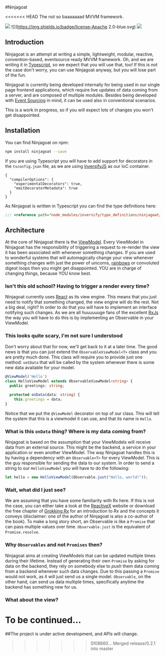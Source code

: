 #Ninjagoat

<<<<<<< HEAD
The not so baaaaaaad MVVM framework.

![](https://img.shields.io/badge/release-0.2.2-blue.svg)
![](https://img.shields.io/badge/license-Apache 2.0-blue.svg)
![](https://img.shields.io/badge/goat-bikenjutsu-yellow.svg)

## Introduction
Ninjagoat is an attempt at writing a simple, lightweight, modular, reactive, convention-based, eventsource ready MVVM framework. Oh, and we are writing it in [Typescript](https://www.typescriptlang.org/), so we expect that you will use that, too! If this is not the case don't worry, you can use Ninjagoat anyway, but you will lose part of the fun.

Ninjagoat is currently being developed internally for being used in our single page frontend applications, which require live updates of data coming from a server, and are composed of multiple modules. Besides being developed with [Event Sourcing](http://geteventstore.com) in mind, it can be used also in conventional scenarios.

This is a work in progress, so if you will expect lots of changes you won't get disappointed.

## Installation
You can find Ninjagoat on npm:

```sh
npm install ninjagoat --save
```

If you are using Typescript you will have to add support for decorators in the `tsconfig.json` file, as we are using [InversifyJS](https://github.com/inversify/InversifyJS) as our IoC container.

```
{
  "compilerOptions": {
    "experimentalDecorators": true,
    "emitDecoratorMetadata": true
  }
}
```

As Ninjagoat is written in Typescript you can find the type definitions here:

```ts
/// <reference path="node_modules/inversify/type_definitions/ninjagoat/ninjagoat.d.ts" />
```

## Architecture
At the core of Ninjagoat there is the [ViewModel](https://en.wikipedia.org/wiki/Model%E2%80%93view%E2%80%93viewmodel). Every ViewModel in Ninjagoat has the responsibility of triggering a request to re-render the view it has been associated with whenever something changes. If you are used to wonderful systems that will automagically change your view whenever something changes with just the power of unicorns, [rainbows](https://www.youtube.com/watch?v=QH2-TGUlwu4) or convoluted digest loops then you might get disappointed. YOU are in charge of changing things, because YOU know best.

### Isn't this old school? Having to trigger a render every time?
Ninjagoat currently uses [React](https://facebook.github.io/react/) as its view engine. This means that you just need to notify that something changed, the view engine will do the rest. Not a big deal, right? In order to do that you will have to implement an interface notifying such changes. As we are all huuuuuuge fans of the excellent [RxJs](https://github.com/Reactive-Extensions/RxJS) the way you will have to do this is by implementing an Observable in your ViewModel.

### This looks quite scary, I'm not sure I understood
Don't worry about that for now, we'll get back to it at a later time. The good news is that you can just extend the `ObservableViewModel<T>` class and you are pretty much done. This class will require you to provide just one method: `setData` that will be called by the system whenever there is some new data available for your model.

```ts
@ViewModel('Hello')
class HelloViewModel extends ObservableViewModel<string> {
  public greetings: string;
  
  protected onData(data: string) {
    this.greetings = data;
}
```
Notice that we put the `@ViewModel` decorator on top of our class. This will tell the system that this is a viewmodel it can use, and that its name is `Hello`.

### What is this `onData` thing? Where is my data coming from?
Ninjagoat is based on the assumption that your ViewModels will receive data from an external source. This might be the backend, a service in your application or even another ViewModel. The way Ninjagoat handles this is by having a dependency with an `Observable<T>` for every ViewModel. This is the guy responsible for sending the data to our system. In order to send a string to our `HelloViewModel` you will have to do the following:

```ts
let hello = new HelloViewModel(Observable.just("Hello, world!"));
```

### Wait, what did I just see?
We are assuming that you have some familiarity with Rx here. If this is not the case, you can either take a look at the [ReactiveX](http://reactivex.io) website or download the free chapter of [Grokking Rx](https://www.manning.com/books/grokking-rx) for an introduction to Rx and the concepts it conveys (disclaimer: one of the author of Ninjagoat is also a co-author of the book).
To make a long story short, an Observable is like a `Promise` that can pass multiple values over time. `Observable.just` is the equivalent of `Promise.resolve`.

### Why `Observables` and not `Promises` then?
Ninjagoat aims at creating ViewModels that can be updated multiple times during their lifetime. Instead of generating their own `Promise` by asking for data on the backend, they rely on somebody else to *push* them data coming from a backend whenever such data changes. Due to this passing a `Promise` would not work, as it will just send us a single model. `Observable`, on the other hand, can send us data multiple times, specifically anytime the backend has something new for us.

### What about the view?
To be continued...
=======
##The project is under active development, and APIs will change.
>>>>>>> 5f08660... Merged release/0.2.1 into master

